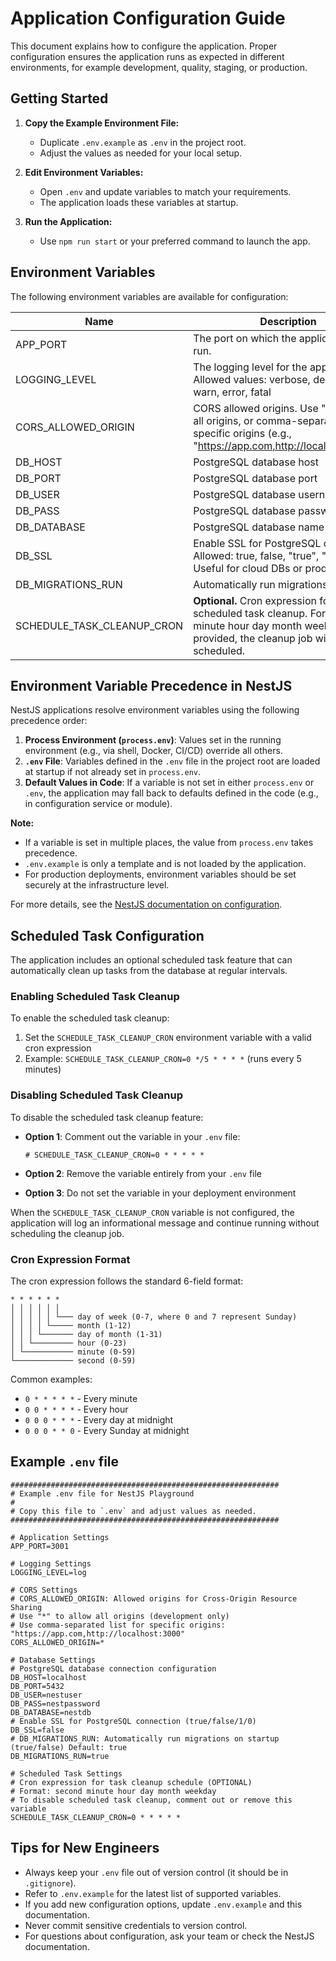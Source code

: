# Application Configuration Guide

This document explains how to configure the application. Proper configuration ensures the application runs as expected in different environments, for example development, quality, staging, or production.

## Getting Started

1. **Copy the Example Environment File:**
   - Duplicate `.env.example` as `.env` in the project root.
   - Adjust the values as needed for your local setup.

2. **Edit Environment Variables:**
   - Open `.env` and update variables to match your requirements.
   - The application loads these variables at startup.

3. **Run the Application:**
   - Use `npm run start` or your preferred command to launch the app.

## Environment Variables

The following environment variables are available for configuration:

| Name                       | Description                                                                                                                                                     | Default Value |
| -------------------------- | --------------------------------------------------------------------------------------------------------------------------------------------------------------- | ------------- |
| APP_PORT                   | The port on which the application will run.                                                                                                                     | 3001          |
| LOGGING_LEVEL              | The logging level for the application. Allowed values: verbose, debug, log, warn, error, fatal                                                                  | log           |
| CORS_ALLOWED_ORIGIN        | CORS allowed origins. Use "\*" to allow all origins, or comma-separated list for specific origins (e.g., "https://app.com,http://localhost:3000")               | \*            |
| DB_HOST                    | PostgreSQL database host                                                                                                                                        | localhost     |
| DB_PORT                    | PostgreSQL database port                                                                                                                                        | 5432          |
| DB_USER                    | PostgreSQL database username                                                                                                                                    | nestuser      |
| DB_PASS                    | PostgreSQL database password                                                                                                                                    | nestpassword  |
| DB_DATABASE                | PostgreSQL database name                                                                                                                                        | nestdb        |
| DB_SSL                     | Enable SSL for PostgreSQL connection. Allowed: true, false, "true", "false", 1, 0. Useful for cloud DBs or production.                                          | true          |
| DB_MIGRATIONS_RUN          | Automatically run migrations at startup.                                                                                                                        | true          |
| SCHEDULE_TASK_CLEANUP_CRON | **Optional.** Cron expression for scheduled task cleanup. Format: second minute hour day month weekday. If not provided, the cleanup job will not be scheduled. | _Not set_     |

## Environment Variable Precedence in NestJS

NestJS applications resolve environment variables using the following precedence order:

1. **Process Environment (`process.env`)**: Values set in the running environment (e.g., via shell, Docker, CI/CD) override all others.
2. **`.env` File**: Variables defined in the `.env` file in the project root are loaded at startup if not already set in `process.env`.
3. **Default Values in Code**: If a variable is not set in either `process.env` or `.env`, the application may fall back to defaults defined in the code (e.g., in configuration service or module).

**Note:**

- If a variable is set in multiple places, the value from `process.env` takes precedence.
- `.env.example` is only a template and is not loaded by the application.
- For production deployments, environment variables should be set securely at the infrastructure level.

For more details, see the [NestJS documentation on configuration](https://docs.nestjs.com/techniques/configuration).

## Scheduled Task Configuration

The application includes an optional scheduled task feature that can automatically clean up tasks from the database at regular intervals.

### Enabling Scheduled Task Cleanup

To enable the scheduled task cleanup:

1. Set the `SCHEDULE_TASK_CLEANUP_CRON` environment variable with a valid cron expression
2. Example: `SCHEDULE_TASK_CLEANUP_CRON=0 */5 * * * *` (runs every 5 minutes)

### Disabling Scheduled Task Cleanup

To disable the scheduled task cleanup feature:

- **Option 1**: Comment out the variable in your `.env` file:

  ```dotenv
  # SCHEDULE_TASK_CLEANUP_CRON=0 * * * * *
  ```

- **Option 2**: Remove the variable entirely from your `.env` file

- **Option 3**: Do not set the variable in your deployment environment

When the `SCHEDULE_TASK_CLEANUP_CRON` variable is not configured, the application will log an informational message and continue running without scheduling the cleanup job.

### Cron Expression Format

The cron expression follows the standard 6-field format:

```
* * * * * *
│ │ │ │ │ │
│ │ │ │ │ └─── day of week (0-7, where 0 and 7 represent Sunday)
│ │ │ │ └───── month (1-12)
│ │ │ └─────── day of month (1-31)
│ │ └───────── hour (0-23)
│ └─────────── minute (0-59)
└───────────── second (0-59)
```

Common examples:

- `0 * * * * *` - Every minute
- `0 0 * * * *` - Every hour
- `0 0 0 * * *` - Every day at midnight
- `0 0 0 * * 0` - Every Sunday at midnight

## Example `.env` file

```dotenv
############################################################
# Example .env file for NestJS Playground
#
# Copy this file to `.env` and adjust values as needed.
############################################################

# Application Settings
APP_PORT=3001

# Logging Settings
LOGGING_LEVEL=log

# CORS Settings
# CORS_ALLOWED_ORIGIN: Allowed origins for Cross-Origin Resource Sharing
# Use "*" to allow all origins (development only)
# Use comma-separated list for specific origins: "https://app.com,http://localhost:3000"
CORS_ALLOWED_ORIGIN=*

# Database Settings
# PostgreSQL database connection configuration
DB_HOST=localhost
DB_PORT=5432
DB_USER=nestuser
DB_PASS=nestpassword
DB_DATABASE=nestdb
# Enable SSL for PostgreSQL connection (true/false/1/0)
DB_SSL=false
# DB_MIGRATIONS_RUN: Automatically run migrations on startup (true/false) Default: true
DB_MIGRATIONS_RUN=true

# Scheduled Task Settings
# Cron expression for task cleanup schedule (OPTIONAL)
# Format: second minute hour day month weekday
# To disable scheduled task cleanup, comment out or remove this variable
SCHEDULE_TASK_CLEANUP_CRON=0 * * * * *
```

## Tips for New Engineers

- Always keep your `.env` file out of version control (it should be in `.gitignore`).
- Refer to `.env.example` for the latest list of supported variables.
- If you add new configuration options, update `.env.example` and this documentation.
- Never commit sensitive credentials to version control.
- For questions about configuration, ask your team or check the NestJS documentation.
